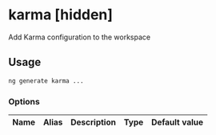 # karma [hidden]

Add Karma configuration to the workspace

## Usage

```bash
ng generate karma ...

```

### Options

| Name | Alias | Description | Type | Default value |
| ---- | ----- | ----------- | ---- | ------------- |

